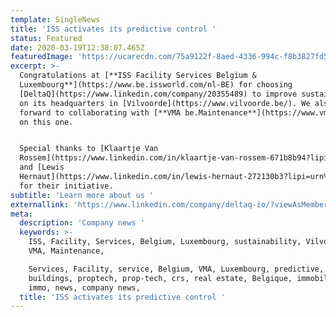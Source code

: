 ```yaml
---
template: SingleNews
title: 'ISS activates its predictive control '
status: Featured
date: 2020-03-19T12:38:07.465Z
featuredImage: 'https://ucarecdn.com/75a9122f-8aed-4336-994c-f8b3827fd529/'
excerpt: >-
  Congratulations at [**ISS Facility Services Belgium &
  Luxembourg**](https://www.be.issworld.com/nl-BE) for choosing
  [DeltaQ](https://www.linkedin.com/company/20355489) to improve sustainability
  on its headquarters in [Vilvoorde](https://www.vilvoorde.be/). We also look
  forward to collaborating with [**VMA be.Maintenance**](https://www.vma.be/en)
  on this one.


  Special thanks to [Klaartje Van
  Rossem](https://www.linkedin.com/in/klaartje-van-rossem-671b8b94?lipi=urn%3Ali%3Apage%3Ad_flagship3_profile_view_base_contact_details%3BjvR%2BhjKNQLqRhAdo8JMWoQ%3D%3D)
  and [Lewis
  Hernaut](https://www.linkedin.com/in/lewis-hernaut-272130b3?lipi=urn%3Ali%3Apage%3Ad_flagship3_profile_view_base_contact_details%3BYdJ5ChckRD2ag6ITu7UBGQ%3D%3D)
  for their initiative.
subtitle: 'Learn more about us '
externallink: 'https://www.linkedin.com/company/deltaq-io/?viewAsMember=true'
meta:
  description: 'Company news '
  keywords: >-
    ISS, Facility, Services, Belgium, Luxembourg, sustainability, Vilvoorde,
    VMA, Maintenance,

    Services, Facility, service, Belgium, VMA, Luxembourg, predictive, smart
    buildings, proptech, prop-tech, crs, real estate, Belgique, immobilier, 
    immo, news, company news, 
  title: 'ISS activates its predictive control '
---
```


